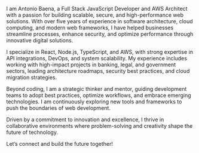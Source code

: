 I am Antonio Baena, a Full Stack JavaScript Developer and AWS Architect with a passion for building scalable, secure, and high-performance web solutions. With over five years of experience in software architecture, cloud computing, and modern web frameworks, I have helped businesses streamline processes, enhance security, and optimize performance through innovative digital solutions.

I specialize in React, Node.js, TypeScript, and AWS, with strong expertise in API integrations, DevOps, and system scalability. My experience includes working with high-impact projects in banking, legal, and government sectors, leading architecture roadmaps, security best practices, and cloud migration strategies.

Beyond coding, I am a strategic thinker and mentor, guiding development teams to adopt best practices, optimize workflows, and embrace emerging technologies. I am continuously exploring new tools and frameworks to push the boundaries of web development.

Driven by a commitment to innovation and excellence, I thrive in collaborative environments where problem-solving and creativity shape the future of technology.

Let’s connect and build the future together!